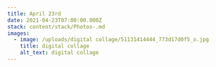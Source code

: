 ```yaml
---
title: April 23rd
date: 2021-04-23T07:00:00.000Z
stack: content/stack/Photos-.md
images:
  - image: /uploads/digital collage/51131414444_773d17d0f5_o.jpg
    title: digital collage
    alt_text: digital collage
---
```


